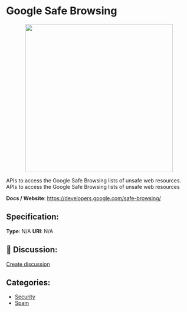 # Google Safe Browsing
<p align="center">
    <img width="400" src="https://raw.githubusercontent.com/apis-list/apis-list/main/apis/google-safe-browsing/logo_256x256.png" />
</p>

APIs to access the Google Safe Browsing lists of unsafe web resources. APIs to access the Google Safe Browsing lists of unsafe web resources

**Docs / Website**: https://developers.google.com/safe-browsing/

## Specification:
**Type**:  N/A 
**URI**:  N/A 

## 💬 Discussion:
[Create discussion](https://github.com/apis-list/apis-list/discussions/new)

## Categories:
- [Security](https://github.com/apis-list/apis-list#security)
- [Spam](https://github.com/apis-list/apis-list#spam)




